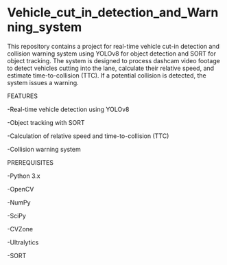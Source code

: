 # Vehicle_cut_in_detection_and_Warnning_system
 This repository contains a project for real-time vehicle cut-in detection and collision warning system using YOLOv8 for object detection and SORT for object tracking. The system is designed to process dashcam video footage to detect vehicles cutting into the lane, calculate their relative speed, and estimate time-to-collision (TTC). If a potential collision is detected, the system issues a warning.

FEATURES

-Real-time vehicle detection using YOLOv8

-Object tracking with SORT

-Calculation of relative speed and time-to-collision (TTC)

-Collision warning system



PREREQUISITES

-Python 3.x

-OpenCV

-NumPy

-SciPy

-CVZone

-Ultralytics

-SORT
